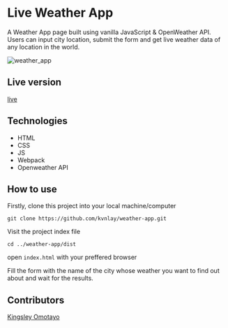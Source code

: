 # Live Weather App

A Weather App page built using vanilla JavaScript & OpenWeather API. Users can input city location, submit the form and get live weather data of any location in the world.

![weather_app](https://user-images.githubusercontent.com/21004010/65952343-a8eec580-e439-11e9-814b-e77e89557dc5.png)

## Live version

[live](https://raw.githack.com/kvnlay/weather-app/develop/dist/index.html)

## Technologies

- HTML
- CSS
- JS
- Webpack
- Openweather API

## How to use

Firstly, clone this project into your local machine/computer

`git clone https://github.com/kvnlay/weather-app.git`

Visit the project index file

`cd ../weather-app/dist`

open `index.html` with your preffered browser

Fill the form with the name of the city whose weather you want to find out about and wait for the results.

## Contributors

[Kingsley Omotayo](https://github.com/kvnlay)

